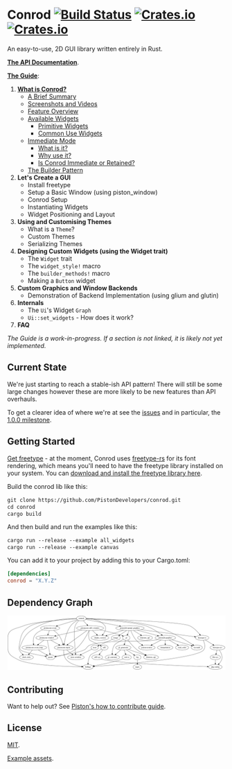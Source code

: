 # Conrod [![Build Status](https://travis-ci.org/PistonDevelopers/conrod.svg?branch=master)](https://travis-ci.org/PistonDevelopers/conrod) [![Crates.io](https://img.shields.io/crates/v/conrod.svg)](https://crates.io/crates/conrod) [![Crates.io](https://img.shields.io/crates/l/conrod.svg)](https://github.com/PistonDevelopers/conrod/blob/master/LICENSE)

An easy-to-use, 2D GUI library written entirely in Rust.

**[The API Documentation]**.

**[The Guide]**:

1. [**What is Conrod?**][1]
    - [A Brief Summary][1.1]
    - [Screenshots and Videos][1.2]
    - [Feature Overview][1.3]
    - [Available Widgets][1.4]
        - [Primitive Widgets][1.4.1]
        - [Common Use Widgets][1.4.2]
    - [Immediate Mode][1.5]
        - [What is it?][1.5.1]
        - [Why use it?][1.5.2]
        - [Is Conrod Immediate or Retained?][1.5.3]
    - [The Builder Pattern][1.6]
2. **Let's Create a GUI**
    - Install freetype
    - Setup a Basic Window (using piston_window)
    - Conrod Setup
    - Instantiating Widgets
    - Widget Positioning and Layout
3. **Using and Customising Themes**
    - What is a `Theme`?
    - Custom Themes
    - Serializing Themes
4. **Designing Custom Widgets (using the Widget trait)**
    - The `Widget` trait
    - The `widget_style!` macro
    - The `builder_methods!` macro
    - Making a `Button` widget
5. **Custom Graphics and Window Backends**
    - Demonstration of Backend Implementation (using glium and glutin)
6. **Internals**
    - The `Ui`'s Widget `Graph`
    - `Ui::set_widgets` - How does it work?
7. **FAQ**

*The Guide is a work-in-progress. If a section is not linked, it is likely not yet implemented.*


Current State
-------------

We're just starting to reach a stable-ish API pattern! There will still be some large changes however these are more likely to be new features than API overhauls.

To get a clearer idea of where we're at see the [issues] and in particular, the [1.0.0 milestone].


Getting Started
---------------

[Get freetype][freetype download] - at the moment, Conrod uses [freetype-rs] for its font rendering, which means you'll need to have the freetype library installed on your system. You can [download and install the freetype library here][freetype download].


Build the conrod lib like this:

```
git clone https://github.com/PistonDevelopers/conrod.git
cd conrod
cargo build
```

And then build and run the examples like this:

```
cargo run --release --example all_widgets
cargo run --release --example canvas
```

You can add it to your project by adding this to your Cargo.toml:

```toml
[dependencies]
conrod = "X.Y.Z"
```


Dependency Graph
----------------

![dependencies](./Cargo.png)


Contributing
------------

Want to help out? See [Piston's how to contribute guide][Contributing].


License
-------

[MIT].

[Example assets].


[The API Documentation]: http://docs.piston.rs/conrod/conrod/
[The Guide]: http://docs.piston.rs/conrod/conrod/guide/index.html

[1]:        http://docs.piston.rs/conrod/conrod/guide/chapter_1/index.html
[1.1]:      http://docs.piston.rs/conrod/conrod/guide/chapter_1/index.html#a-brief-history
[1.2]:      http://docs.piston.rs/conrod/conrod/guide/chapter_1/index.html#screenshots-and-videos
[1.3]:      http://docs.piston.rs/conrod/conrod/guide/chapter_1/index.html#feature-overview
[1.4]:      http://docs.piston.rs/conrod/conrod/guide/chapter_1/index.html#available-widgets
[1.4.1]:    http://docs.piston.rs/conrod/conrod/guide/chapter_1/index.html#primitive-widgets
[1.4.2]:    http://docs.piston.rs/conrod/conrod/guide/chapter_1/index.html#common-use-widgets
[1.5]:      http://docs.piston.rs/conrod/conrod/guide/chapter_1/index.html#immediate-mode
[1.5.1]:    http://docs.piston.rs/conrod/conrod/guide/chapter_1/index.html#what-is-it
[1.5.2]:    http://docs.piston.rs/conrod/conrod/guide/chapter_1/index.html#why-use-it
[1.5.3]:    http://docs.piston.rs/conrod/conrod/guide/chapter_1/index.html#is-conrod-immediate-or-retained
[1.6]:      http://docs.piston.rs/conrod/conrod/guide/chapter_1/index.html#the-builder-pattern


[issues]: https://github.com/PistonDevelopers/conrod/issues
[1.0.0 milestone]: https://github.com/PistonDevelopers/conrod/milestones/1.0.0

[freetype download]: http://www.freetype.org/download.html
[freetype-rs]: https://github.com/PistonDevelopers/freetype-rs

[Contributing]: https://github.com/PistonDevelopers/piston/blob/master/CONTRIBUTING.md

[MIT]: https://github.com/PistonDevelopers/conrod/blob/master/LICENSE
[Example assets]: https://github.com/PistonDevelopers/conrod/issues/319
